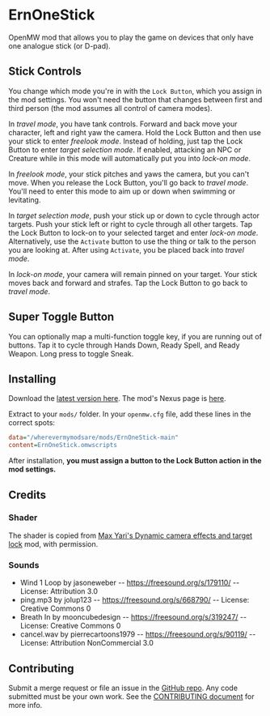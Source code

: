 # ErnOneStick

OpenMW mod that allows you to play the game on devices that only have one analogue stick (or D-pad).

## Stick Controls
You change which mode you're in with the `Lock Button`, which you assign in the mod settings. You won't need the button that changes between first and third person (the mod assumes all control of camera modes).

In *travel mode*, you have tank controls. Forward and back move your character, left and right yaw the camera. Hold the Lock Button and then use your stick to enter *freelook mode*. Instead of holding, just tap the Lock Button to enter *target selection mode*. If enabled, attacking an NPC or Creature while in this mode will automatically put you into *lock-on mode*.

In *freelook mode*, your stick pitches and yaws the camera, but you can't move. When you release the Lock Button, you'll go back to *travel mode*. You'll need to enter this mode to aim up or down when swimming or levitating.

In *target selection mode*, push your stick up or down to cycle through actor targets. Push your stick left or right to cycle through all other targets. Tap the Lock Button to lock-on to your selected target and enter *lock-on mode*. Alternatively, use the `Activate` button to use the thing or talk to the person you are looking at. After using `Activate`, you be placed back into *travel mode*.

In *lock-on mode*, your camera will remain pinned on your target. Your stick moves back and forward and strafes. Tap the Lock Button to go back to *travel mode*.

## Super Toggle Button
You can optionally map a multi-function toggle key, if you are running out of buttons. Tap it to cycle through Hands Down, Ready Spell, and Ready Weapon. Long press to toggle Sneak.

## Installing

Download the [latest version here](https://github.com/erinpentecost/ErnOneStick/archive/refs/heads/main.zip). The mod's Nexus page is [here](https://www.nexusmods.com/morrowind/mods/57315).

Extract to your `mods/` folder. In your `openmw.cfg` file, add these lines in the correct spots:

```ini
data="/wherevermymodsare/mods/ErnOneStick-main"
content=ErnOneStick.omwscripts
```

After installation, **you must assign a button to the Lock Button action in the mod settings.**

## Credits

### Shader

The shader is copied from [Max Yari's Dynamic camera effects and target lock](https://www.nexusmods.com/morrowind/mods/55327) mod, with permission.

### Sounds

- Wind 1 Loop by jasoneweber -- https://freesound.org/s/179110/ -- License: Attribution 3.0
- ping.mp3 by jolup123 -- https://freesound.org/s/668790/ -- License: Creative Commons 0
- Breath In by mooncubedesign -- https://freesound.org/s/319247/ -- License: Creative Commons 0
- cancel.wav by pierrecartoons1979 -- https://freesound.org/s/90119/ -- License: Attribution NonCommercial 3.0

## Contributing

Submit a merge request or file an issue in the [GitHub repo](https://github.com/erinpentecost/ErnOneStick). Any code submitted must be your own work. See the [CONTRIBUTING document](https://github.com/erinpentecost/ErnOneStick/blob/main/CONTRIBUTING) for more info.
